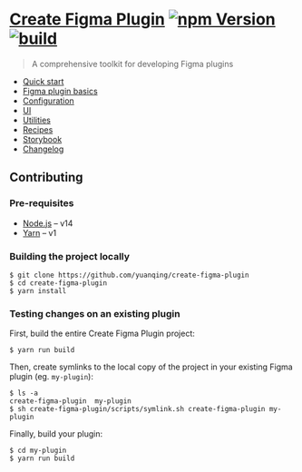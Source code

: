 # [Create Figma Plugin](https://yuanqing.github.io/create-figma-plugin/) [![npm Version](https://img.shields.io/npm/v/create-figma-plugin?cacheSeconds=1800)](https://www.npmjs.com/package/create-figma-plugin) [![build](https://img.shields.io/github/workflow/status/yuanqing/create-figma-plugin/build?cacheSeconds=1800)](https://github.com/yuanqing/create-figma-plugin/actions?query=workflow%3Abuild)

> A comprehensive toolkit for developing Figma plugins

- [Quick start](https://yuanqing.github.io/create-figma-plugin/#quick-start)
- [Figma plugin basics](https://yuanqing.github.io/create-figma-plugin/#figma-plugin-basics)
- [Configuration](https://yuanqing.github.io/create-figma-plugin/#configuration)
- [UI](https://yuanqing.github.io/create-figma-plugin/#ui)
- [Utilities](https://yuanqing.github.io/create-figma-plugin/#utilities)
- [Recipes](https://yuanqing.github.io/create-figma-plugin/#recipes)
- [Storybook](https://yuanqing.github.io/create-figma-plugin/ui/)
- [Changelog](/CHANGELOG.md#readme)

## Contributing

### Pre-requisites

- [Node.js](https://nodejs.org) – v14
- [Yarn](https://classic.yarnpkg.com) – v1

### Building the project locally

```
$ git clone https://github.com/yuanqing/create-figma-plugin
$ cd create-figma-plugin
$ yarn install
```

### Testing changes on an existing plugin

First, build the entire Create Figma Plugin project:

```
$ yarn run build
```

Then, create symlinks to the local copy of the project in your existing Figma plugin (eg. `my-plugin`):

```
$ ls -a
create-figma-plugin  my-plugin
$ sh create-figma-plugin/scripts/symlink.sh create-figma-plugin my-plugin
```

Finally, build your plugin:

```
$ cd my-plugin
$ yarn run build
```
